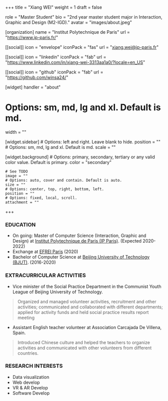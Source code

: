 +++
title = "Xiang WEI"
weight = 1
draft = false

role = "Master Student"
bio = "2nd year master student major in Interaction, Graphic and Design (M2-IGD)."
avatar = "images/about.jpeg"

[organization]
  name = "Institut Polytechnique de Paris"
  url = "https://www.ip-paris.fr/"

[[social]]
  icon = "envelope"
  iconPack = "fas"
  url = "xiang.wei@ip-paris.fr"

[[social]]
  icon = "linkedin"
  iconPack = "fab"
  url = "https://www.linkedin.com/in/xiang-wei-3313aa1a0/?locale=en_US"

[[social]]
  icon = "github"
  iconPack = "fab"
  url = "https://github.com/winsa24/"

[widget]
  handler = "about"
    
  # Options: sm, md, lg and xl. Default is md.
  width = ""

  [widget.sidebar]
    # Options: left and right. Leave blank to hide.
    position = ""
    # Options: sm, md, lg and xl. Default is md.
    scale = ""
    
  [widget.background]
    # Options: primary, secondary, tertiary or any valid color value. Default is primary.
    color = "secondary"
    
    # See TODO
    image = ""
    # Options: auto, cover and contain. Default is auto.
    size = ""
    # Options: center, top, right, bottom, left.
    position = ""
    # Options: fixed, local, scroll.
    attachment = ""
+++

### EDUCATION

- On going: Master of Computer Science (Interaction, Graphic and Design) at [Institut Polytechnique de Paris (IP Paris)](https://www.ip-paris.fr/). (Expected 2020-2022)  
- Exchange at [EFREI Paris](https://www.efrei.fr/) (2020)  
- Bachelor of Computer Science at [Beijing University of Technology (BJUT)](http://english.bjut.edu.cn/). (2016-2020)


### EXTRACURRICULAR ACTIVITIES

- Vice minister of the Social Practice Department in the Communist Youth League of Beijing University of Technology.   
> Organized and managed volunteer activities, recruitment and other activities; communicated and collaborated with different departments; applied for activity funds and held social practice results report meeting
- Assistant English teacher volunteer at Association Carcajada De Villena, Spain.   
> Introduced Chinese culture and helped the teachers to organize activities and communicated with other volunteers from different countries.

### RESEARCH INTERESTS

- Data visualization
- Web develop
- VR & AR Develop
- Software Develop


